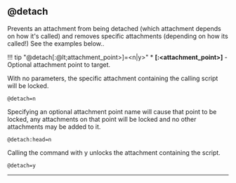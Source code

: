 ## @detach

Prevents an attachment from being detached (which attachment depends on how it's called) and removes specific attachments (depending on how its called!) See the examples below..

!!! tip "@detach[:@lt;attachment_point&gt;]=&lt;n|y&gt;"
    * **[:&lt;attachment_point&gt;]** - Optional attachment point to target.

With no parameters, the specific attachment containing the calling script will be locked.

    @detach=n

Specifying an optional attachment point name will cause that point to be locked, any attachments on that point will be locked and no other attachments may be added to it.

    @detach:head=n

Calling the command with y unlocks the attachment containing the script.

    @detach=y

---
